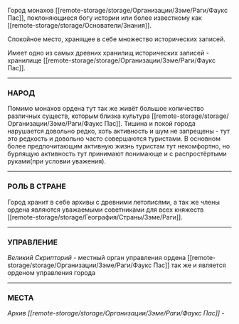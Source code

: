 Город монахов [[remote-storage/storage/Организации/Зэме/Раги/Фаукс Пас]], поклоняющиеся богу истории или более известному как [[remote-storage/storage/Основатели/Знания]]. 
	
Спокойное место, хранящее в себе множество исторических записей.
	
Имеет одно из самых древних хранилищ исторических записей - хранилище [[remote-storage/storage/Организации/Зэме/Раги/Фаукс Пас]].

---
### **НАРОД**
Помимо монахов ордена тут так же живёт большое количество различных существ, которым близка культура [[remote-storage/storage/Организации/Зэме/Раги/Фаукс Пас]]. Тишина и покой города нарушается довольно редко, хоть активность и шум не запрещены - тут это редкость и довольно часто совершаются туристами. В основном более предпочитающим активную жизнь туристам тут некомфортно, но бурлящую активность тут принимают понимающе и с распростёртыми руками(при условии уважения).

---
### **РОЛЬ В СТРАНЕ** 
Город хранит в себе архивы с древними летописями, а так же члены ордена являются уважаемыми советниками для всех княжеств [[remote-storage/storage/География/Страны/Зэме/Раги]].

---
### **УПРАВЛЕНИЕ**
*Великий Скрипторий* - местный орган управления ордена [[remote-storage/storage/Организации/Зэме/Раги/Фаукс Пас]] так же и является орденом управления города

---
### **МЕСТА**

*Архив [[remote-storage/storage/Организации/Зэме/Раги/Фаукс Пас]]* - 